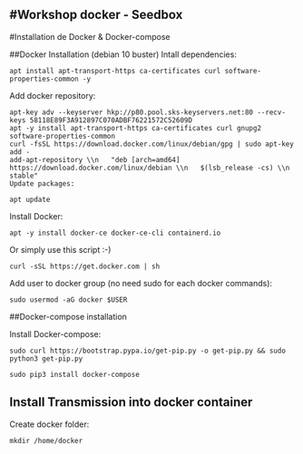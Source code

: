 #Workshop docker - Seedbox
---
#Installation de Docker & Docker-compose

##Docker Installation (debian 10 buster)
Intall dependencies:
```console
apt install apt-transport-https ca-certificates curl software-properties-common -y
```

Add docker repository:
```console
apt-key adv --keyserver hkp://p80.pool.sks-keyservers.net:80 --recv-keys 58118E89F3A912897C070ADBF76221572C52609D
apt -y install apt-transport-https ca-certificates curl gnupg2 software-properties-common
curl -fsSL https://download.docker.com/linux/debian/gpg | sudo apt-key add -
add-apt-repository \\n   "deb [arch=amd64] https://download.docker.com/linux/debian \\n   $(lsb_release -cs) \\n   stable"
Update packages:
```
```console
apt update
```

Install Docker:
```console
apt -y install docker-ce docker-ce-cli containerd.io
```

Or simply use this script :-)
```console
curl -sSL https://get.docker.com | sh
```

Add user to docker group (no need sudo for each docker commands):
```console
sudo usermod -aG docker $USER
```

##Docker-compose installation

Install Docker-compose:
```console
sudo curl https://bootstrap.pypa.io/get-pip.py -o get-pip.py && sudo python3 get-pip.py

sudo pip3 install docker-compose
```

## Install Transmission into docker container

Create docker folder:
```console
mkdir /home/docker
```
